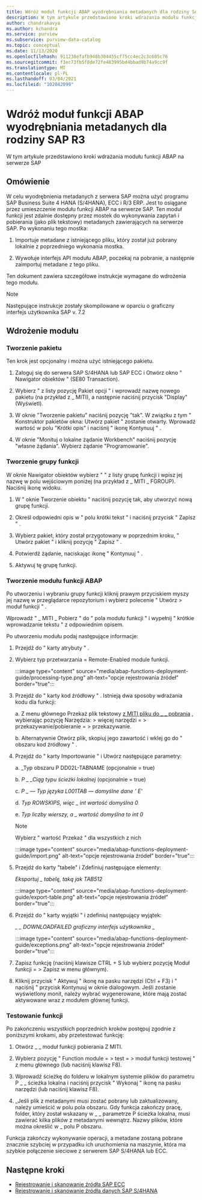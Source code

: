 ```yaml
---
title: Wdróż moduł funkcji ABAP wyodrębniania metadanych dla rodziny SAP R3 w usłudze Azure kontrolą
description: W tym artykule przedstawiono kroki wdrażania modułu funkcji ABAP na serwerze SAP
author: chandrakavya
ms.author: kchandra
ms.service: purview
ms.subservice: purview-data-catalog
ms.topic: conceptual
ms.date: 11/13/2020
ms.openlocfilehash: 911238efafb948b304455cf75cc4ec2c3c605c76
ms.sourcegitcommit: f3ec73fb5f8de72fe483995bd4bbad9b74a9cc9f
ms.translationtype: MT
ms.contentlocale: pl-PL
ms.lasthandoff: 03/04/2021
ms.locfileid: "102042099"
---
```

# <a name="deploy-the-metadata-extraction-abap-function-module-for-the-sap-r3-family-of-bridges"></a>Wdróż moduł funkcji ABAP wyodrębniania metadanych dla rodziny SAP R3 
W tym artykule przedstawiono kroki wdrażania modułu funkcji ABAP na serwerze SAP
## <a name="overview"></a>Omówienie 

W celu wyodrębnienia metadanych z serwera SAP można użyć programu SAP Business Suite 4 HANA (S/4HANA), ECC i R/3 ERP. Jest to osiągane przez umieszczenie modułu funkcji ABAP na serwerze SAP. Ten moduł funkcji jest zdalnie dostępny przez mostek do wykonywania zapytań i pobierania (jako plik tekstowy) metadanych zawierających na serwerze SAP.
Po wykonaniu tego mostka:

1.  Importuje metadane z istniejącego pliku, który został już pobrany lokalnie z poprzedniego wykonania mostka.

2.  Wywołuje interfejs API modułu ABAP, poczekaj na pobranie, a następnie zaimportuj metadane z tego pliku.

Ten dokument zawiera szczegółowe instrukcje wymagane do wdrożenia tego modułu.

> [!Note] 
>Następujące instrukcje zostały skompilowane w oparciu o graficzny interfejs użytkownika SAP v. 7.2

## <a name="deployment-of-the-module"></a>Wdrożenie modułu 

### <a name="create-a-package"></a>Tworzenie pakietu 

Ten krok jest opcjonalny i można użyć istniejącego pakietu.

1.  Zaloguj się do serwera SAP S/4HANA lub SAP ECC i Otwórz okno \" Nawigator obiektów \" (SE80 Transaction).

2.  Wybierz \" z listy pozycję Pakiet opcji \" i wprowadź nazwę nowego pakietu (na przykład z \_ MITI), a następnie naciśnij przycisk "Display" (Wyświetl).

3.  W oknie "Tworzenie pakietu" naciśnij pozycję "tak". W związku z tym \" Konstruktor pakietów okna: Utwórz pakiet \" zostanie otwarty. Wprowadź wartość w polu "Krótki opis" i naciśnij \" ikonę Kontynuuj \" .

4.  W oknie "Monituj o lokalne żądanie Workbench" naciśnij pozycję "własne żądania". Wybierz żądanie "Programowanie".

### <a name="create-a-function-group"></a>Tworzenie grupy funkcji 

W oknie Nawigator obiektów wybierz \" \" z listy grupę funkcji i wpisz jej nazwę w polu wejściowym poniżej (na przykład z \_ MITI \_ FGROUP). Naciśnij ikonę widoku.

1.  W \" oknie Tworzenie obiektu \" naciśnij pozycję tak, aby utworzyć nową grupę funkcji.

2.  Określ odpowiedni opis w \" polu krótki tekst \" i naciśnij przycisk \" Zapisz \" .

3.  Wybierz pakiet, który został przygotowany w poprzednim kroku, \" Utwórz pakiet \" i kliknij pozycję \" Zapisz \" .

4.  Potwierdź żądanie, naciskając ikonę \" Kontynuuj \" .

5.  Aktywuj tę grupę funkcji.

### <a name="create-the-abap-function-module"></a>Tworzenie modułu funkcji ABAP 

Po utworzeniu i wybraniu grupy funkcji kliknij prawym przyciskiem myszy jej nazwę w przeglądarce repozytorium i wybierz polecenie \" Utwórz \> moduł funkcji \" .

Wprowadź \" \_ MITI \_ Pobierz \" do \" pola modułu funkcji \" i wypełnij \" krótkie wprowadzanie tekstu \" z odpowiednim opisem.

Po utworzeniu modułu podaj następujące informacje:

1.  Przejdź do \" karty atrybuty \" .

2.  Wybierz typ przetwarzania = Remote-Enabled module funkcji.

    :::image type="content" source="media/abap-functions-deployment-guide/processing-type.png" alt-text="opcje rejestrowania źródeł" border="true":::

3.  Przejdź do \" karty kod źródłowy \" . Istnieją dwa sposoby wdrażania kodu dla funkcji:

    a.  Z menu głównego Przekaż plik tekstowy [z MITI pliku do \_ \_ pobrania](https://github.com/Azure/Purview-Samples/tree/master/connectors/sap) , wybierając pozycję Narzędzia: \> więcej narzędzi = \> przekazywanie/pobieranie = \> przekazywanie.

    b.  Alternatywnie Otwórz plik, skopiuj jego zawartość i wklej go do \" obszaru kod źródłowy \" .

4.  Przejdź do \" karty Importowanie \" i Utwórz następujące parametry:

    a.  \_Typ obszaru P DD02L-TABNAME (opcjonalnie = true)

    b.  *P \_ \_Ciąg typu ścieżki lokalnej* (opcjonalnie = true)

    c.  *P \_ — Typ języka L001TAB — domyślne dane \' E\'*

    d.  *Typ ROWSKIPS, więc \_ int wartość domyślna 0*

    e.  *Typ liczby wierszy, a \_ wartość domyślna to int 0*

    > [!Note]
    > Wybierz \" wartość Przekaż \" dla wszystkich z nich

    :::image type="content" source="media/abap-functions-deployment-guide/import.png" alt-text="opcje rejestrowania źródeł" border="true":::

5.  Przejdź do karty "tabele" i Zdefiniuj następujące elementy:

    *Eksportuj \_ tabelę, taką jak TAB512*

    :::image type="content" source="media/abap-functions-deployment-guide/export-table.png" alt-text="opcje rejestrowania źródeł" border="true":::

6.  Przejdź do \" karty wyjątki \" i zdefiniuj następujący wyjątek:

    *\_ \_ DOWNLOADFAILED graficzny interfejs użytkownika \_*

    :::image type="content" source="media/abap-functions-deployment-guide/exceptions.png" alt-text="opcje rejestrowania źródeł" border="true":::

7.  Zapisz funkcję (naciśnij klawisze CTRL + S lub wybierz pozycję Moduł funkcji = \> Zapisz w menu głównym).

8.  Kliknij przycisk \" Aktywuj \" ikonę na pasku narzędzi (Ctrl + F3) i \" naciśnij \" przycisk Kontynuuj w oknie dialogowym. Jeśli zostanie wyświetlony monit, należy wybrać wygenerowane, które mają zostać aktywowane wraz z modułem głównej funkcji.

### <a name="testing-the-function"></a>Testowanie funkcji 

Po zakończeniu wszystkich poprzednich kroków postępuj zgodnie z poniższymi krokami, aby przetestować funkcję:

1.  Otwórz \_ \_ moduł funkcji pobierania Z MITI.

2.  Wybierz pozycję \" Function module = \> test = \> moduł funkcji testowej \" z menu głównego (lub naciśnij klawisz F8).

3.  Wprowadź ścieżkę do folderu w lokalnym systemie plików do parametru P \_ \_ ścieżka lokalna i naciśnij przycisk \" Wykonaj \" ikonę na pasku narzędzi (lub naciśnij klawisz F8).

4.  \_Jeśli plik z metadanymi musi zostać pobrany lub zaktualizowany, należy umieścić w polu pola obszaru. Gdy funkcja zakończy pracę, folder, który został wskazany w \_ \_ parametrze P ścieżka lokalna, musi zawierać kilka plików z metadanymi wewnątrz. Nazwy plików, które można określić w \_ polu P obszaru.

Funkcja zakończy wykonywanie operacji, a metadane zostaną pobrane znacznie szybciej w przypadku ich uruchomienia na maszynie, która ma szybkie połączenie sieciowe z serwerem SAP S/4HANA lub ECC.

## <a name="next-steps"></a>Następne kroki

- [Rejestrowanie i skanowanie źródła SAP ECC](register-scan-sapecc-source.md)
- [Rejestrowanie i skanowanie źródła danych SAP S/4HANA](register-scan-saps4hana-source.md)
